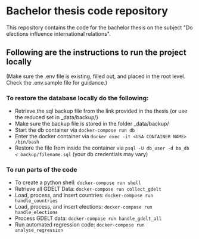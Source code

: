 # Bachelor thesis code repository
This repository contains the code for the bachelor thesis on the subject "Do elections influence international relations".

## Following are the instructions to run the project locally
(Make sure the .env file is existing, filled out, and placed in the root level. Check the .env.sample file for guidance.)

### To restore the database locally do the following:
- Retrieve the sql backup file from the link provided in the thesis (or use the reduced set in _data/backup/)
- Make sure the backup file is stored in the folder _data/backup/
- Start the db container via `docker-compose run db`
- Enter the docker container via `docker exec -it <USA CONTAINER NAME> /bin/bash`
- Restore the file from inside the container via `psql -U db_user -d ba_db < backup/filename.sql` (your db credentials may vary)

### To run parts of the code
- To create a python shell: `docker-compose run shell`
- Retrieve all GDELT Data: `docker-compose run collect_gdelt`
- Load, process, and insert countries: `docker-compose run handle_countries`
- Load, process, and insert elections: `docker-compose run handle_elections`
- Process GDELT data: `docker-compose run handle_gdelt_all`
- Run automated regression code: `docker-compose run analyse_regression`